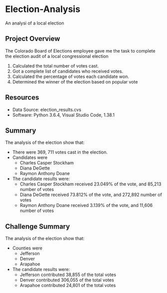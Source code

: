 # Election-Analysis
An analysi of a local election

## Project Overview
The Colorado Board of Elections employee gave me the task to complete the election audit of a local congressional election
1.  Calculated the total number of votes cast.
2.  Got a complete list of candidates who received votes.
3.  Calculated the percentage of votes each candidate won.
4.  Determined the winner of the election based on popular vote

## Resources
- Data Source: election_results.cvs
- Software: Python 3.6.4, Visual Studio Code, 1.38.1

   
## Summary
The analysis of the election show that:
- There were 369, 711 votes cast in the election.
- Candidates were
   - Charles Casper Stockham
   - Diana DeGette
   - Raymon Anthony Doane
- The candidate results were:
   - Charles Casper Stockham received 23.049% of the vote, and 85,213 number of votes
   - Diana DeGette received 73.812% of the vote, and 272,892 number of votes
   - Raymon Anthony Doane received 3.139% of the vote, and 11,606 number of votes
   
## Challenge Summary
The analysis of the election show that:
- Counties were
   - Jefferson 
   - Denver 
   - Arapahoe 
- The candidate results were:
   - Jefferson  contributed 38,855 of the total votes
   - Denver contributed 306,055 of the total votes
   - Arapahoe contributed 24,801 of the total votes
  
